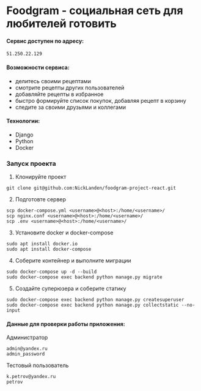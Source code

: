 # Foodgram - социальная сеть для любителей готовить

#### Сервис доступен по адресу: 

    51.250.22.129
    
#### Возможности сервиса:

* делитесь своими рецептами
* смотрите рецепты других пользователей
* добавляйте рецепты в избранное
* быстро формируйте список покупок, добавляя рецепт в корзину
* следите за своими друзьями и коллегами

#### Технологии:

* Django
* Python
* Docker

### Запуск проекта
1. Клонируйте проект
```
git clone git@github.com:NickLanden/foodgram-project-react.git
```

2. Подготовте сервер
```
scp docker-compose.yml <username>@<host>:/home/<username>/
scp nginx.conf <username>@<host>:/home/<username>/
scp .env <username>@<host>:/home/<username>/
```

3. Установите docker и docker-compose
```
sudo apt install docker.io 
sudo apt install docker-compose
```

4. Соберите контейнер и выполните миграции
```
sudo docker-compose up -d --build
sudo docker-compose exec backend python manage.py migrate
```

5. Создайте суперюзера и соберите статику
```
sudo docker-compose exec backend python manage.py createsuperuser
sudo docker-compose exec backend python manage.py collectstatic --no-input
```

#### Данные для проверки работы приложения:
<p>Администратор</p>

    admin@yandex.ru
    admin_password
    
<p>Тестовый пользователь</p>

    k.petrov@yandex.ru
    petrov
